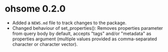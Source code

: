 # ohsome 0.2.0

* Added a `NEWS.md` file to track changes to the package.
* Changed behaviour of set_properties(): Removes properties parameter from query 
body by default, accepts "tags" and/or "metadata" as properties argument 
(multiple values provided as comma-separated character or character vector).
